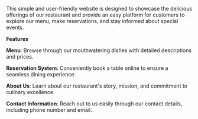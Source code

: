 This simple and user-friendly website is designed to showcase the delicious offerings of our restaurant and 
provide an easy platform for customers to explore our menu, make reservations, and stay informed about special events.

**Features**

**Menu**: Browse through our mouthwatering dishes with detailed descriptions and prices.

**Reservation System**: Conveniently book a table online to ensure a seamless dining experience.

**About Us**: Learn about our restaurant's story, mission, and commitment to culinary excellence.

**Contact Information**: Reach out to us easily through our contact details, including phone number and email.
